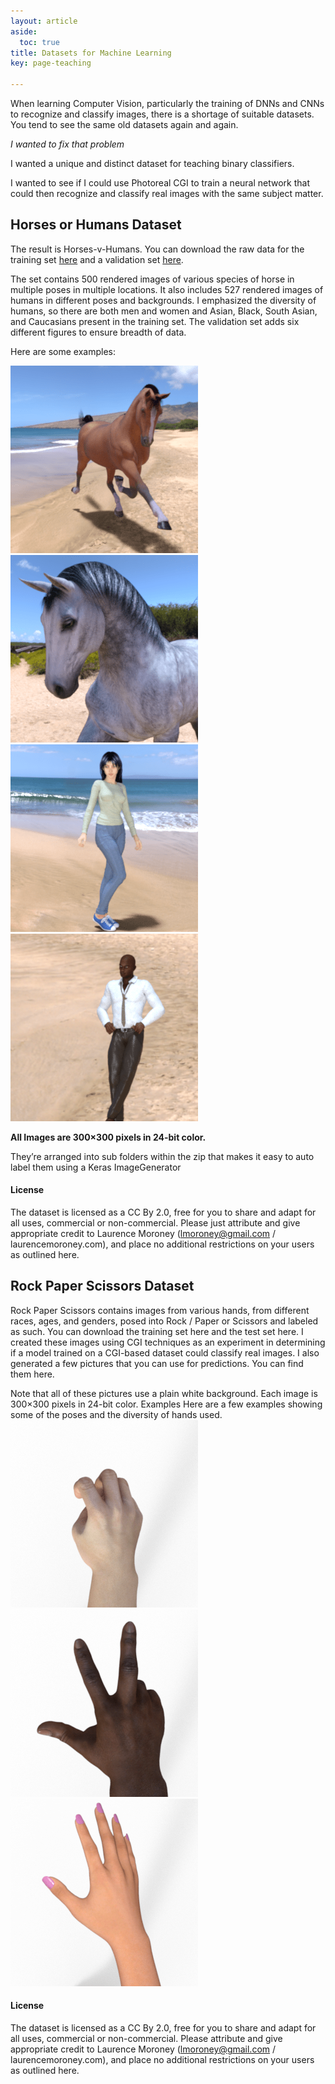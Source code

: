 ```yaml
---
layout: article
aside:
  toc: true
title: Datasets for Machine Learning
key: page-teaching

---
```


When learning Computer Vision, particularly the training of DNNs and CNNs to recognize and classify images, there is a shortage of suitable datasets. You tend to see the same old datasets again and again.

*I wanted to fix that problem*

I wanted a unique and distinct dataset for teaching binary classifiers.  

I wanted to see if I could use Photoreal CGI to train a neural network that could then recognize and classify real images with the same subject matter.

## Horses or Humans Dataset
The result is Horses-v-Humans. You can download the raw data for the training set [here](https://storage.googleapis.com/laurencemoroney-blog.appspot.com/horse-or-human.zip) and a validation set [here](https://storage.googleapis.com/laurencemoroney-blog.appspot.com/validation-horse-or-human.zip).

The set contains 500 rendered images of various species of horse in multiple poses in multiple locations. It also includes 527 rendered images of humans in different poses and backgrounds. I emphasized the diversity of humans, so there are both men and women and Asian, Black, South Asian, and Caucasians present in the training set. The validation set adds six different figures to ensure breadth of data.

Here are some examples:  

![An image of a horse](/assets/horse03-3.png)
![An image of a horse](/assets/horse08-5.png)
![An image of a human](/assets/human01-16.png)
![An image of a human](/assets/human05-09.png)

**All Images are 300×300 pixels in 24-bit color.**

They’re arranged into sub folders within the zip that makes it easy to auto label them using a Keras ImageGenerator

#### License
The dataset is licensed as a CC By 2.0, free for you to share and adapt for all uses, commercial or non-commercial. Please just attribute and give appropriate credit to Laurence Moroney (lmoroney@gmail.com / laurencemoroney.com), and place no additional restrictions on your users as outlined here.

## Rock Paper Scissors Dataset
Rock Paper Scissors contains images from various hands, from different races, ages, and genders, posed into Rock / Paper or Scissors and labeled as such. You can download the training set here and the test set here. I created these images using CGI techniques as an experiment in determining if a model trained on a CGI-based dataset could classify real images. I also generated a few pictures that you can use for predictions. You can find them here.

Note that all of these pictures use a plain white background.
Each image is 300×300 pixels in 24-bit color.
Examples
Here are a few examples showing some of the poses and the diversity of hands used.
![An image of a rock](/assets/rock06ck02-085.png)
![An image of a paper](/assets/scissors04-080.png)
![An image of a scissors](/assets/testpaper01-00.png)

#### License
The dataset is licensed as a CC By 2.0, free for you to share and adapt for all uses, commercial or non-commercial. Please attribute and give appropriate credit to Laurence Moroney (lmoroney@gmail.com / laurencemoroney.com), and place no additional restrictions on your users as outlined here.
